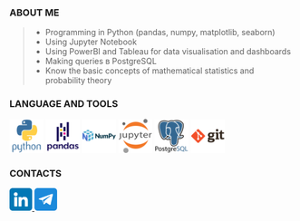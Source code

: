 ### ABOUT ME

> * Programming in Python (pandas, numpy, matplotlib, seaborn)
> * Using Jupyter Notebook
> * Using PowerBI and Tableau for data visualisation and dashboards
> * Making queries в PostgreSQL
> * Know the basic concepts of mathematical statistics and probability theory

### LANGUAGE AND TOOLS

<img src="icons/python-original-wordmark.svg" width="60" height="60"> <img src="icons/pandas-original-wordmark.svg" width="60" height="60"> <img src="icons/numpy-original-wordmark.svg" width="60" height="60"> <img src="icons/jupyter-original-wordmark.svg" width="60" height="60"> <img src="icons/postgresql-original-wordmark.svg" width="60" height="60"> <img src="icons/git-original-wordmark.svg" width="60" height="60">
          
### CONTACTS

<a href="https://tatyanavoronkova.github.io/" target="_blank">
  <img src="icons/linkedin.png" width="40" height="40">
</a>
<a href="https://t.me/t_n_ya" target="_blank">
  <img src="icons/telegram.png" width="40" height="40">
</a>
